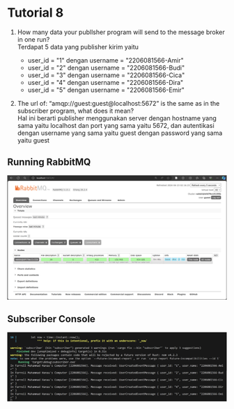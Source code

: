 # Tutorial 8

1. How many data your publlsher program will send to the message broker in one run? <br>
    Terdapat 5 data yang publisher kirim yaitu
    - user_id = "1" dengan username = "2206081566-Amir"
    - user_id = "2" dengan username = "2206081566-Budi"
    - user_id = "3" dengan username = "2206081566-Cica"
    - user_id = "4" dengan username = "2206081566-Dira"
    - user_id = "5" dengan username = "2206081566-Emir"

2. The url of: “amqp://guest:guest@localhost:5672” is the same as in the subscriber program, what does it mean? <br>
    Hal ini berarti publisher menggunakan server dengan hostname yang sama yaitu localhost dan port yang sama yaitu 5672, dan autentikasi dengan username yang sama yaitu guest dengan password yang sama yaitu guest

## Running RabbitMQ
![alt text](image1.png)

## Subscriber Console
![alt text](image2.png)